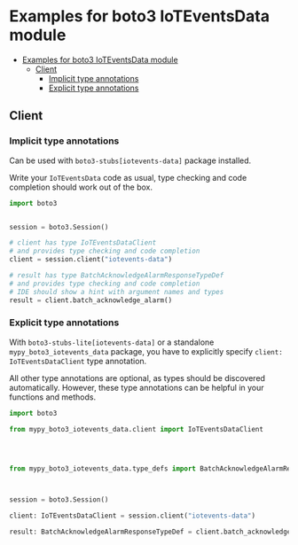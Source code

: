 <a id="examples-for-boto3-ioteventsdata-module"></a>

# Examples for boto3 IoTEventsData module

- [Examples for boto3 IoTEventsData module](#examples-for-boto3-ioteventsdata-module)
  - [Client](#client)
    - [Implicit type annotations](#implicit-type-annotations)
    - [Explicit type annotations](#explicit-type-annotations)

<a id="client"></a>

## Client

<a id="implicit-type-annotations"></a>

### Implicit type annotations

Can be used with `boto3-stubs[iotevents-data]` package installed.

Write your `IoTEventsData` code as usual, type checking and code completion
should work out of the box.

```python
import boto3


session = boto3.Session()

# client has type IoTEventsDataClient
# and provides type checking and code completion
client = session.client("iotevents-data")

# result has type BatchAcknowledgeAlarmResponseTypeDef
# and provides type checking and code completion
# IDE should show a hint with argument names and types
result = client.batch_acknowledge_alarm()
```

<a id="explicit-type-annotations"></a>

### Explicit type annotations

With `boto3-stubs-lite[iotevents-data]` or a standalone
`mypy_boto3_iotevents_data` package, you have to explicitly specify
`client: IoTEventsDataClient` type annotation.

All other type annotations are optional, as types should be discovered
automatically. However, these type annotations can be helpful in your functions
and methods.

```python
import boto3

from mypy_boto3_iotevents_data.client import IoTEventsDataClient




from mypy_boto3_iotevents_data.type_defs import BatchAcknowledgeAlarmResponseTypeDef



session = boto3.Session()

client: IoTEventsDataClient = session.client("iotevents-data")

result: BatchAcknowledgeAlarmResponseTypeDef = client.batch_acknowledge_alarm()
```
